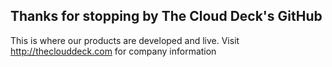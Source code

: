
## Thanks for stopping by The Cloud Deck's GitHub

This is where our products are developed and live.
Visit http://theclouddeck.com for company information
